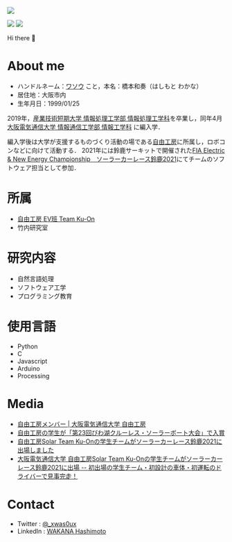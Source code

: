 ![](https://grass-graph.moshimo.works/images/xwasoux.png)

[![](https://github-readme-stats.vercel.app/api?username=xwasoux)](https://github.com/anuraghazra/github-readme-stats)
[![](https://github-readme-stats.vercel.app/api/top-langs/?username=xwasoux&layout=default)](https://github.com/anuraghazra/github-readme-stats)

Hi there 👋

# About me
+ ハンドルネーム：<a href="https://twitter.com/_xwas0ux">ワソウ</a> こと，本名：橋本和奏（はしもと わかな）
+ 居住地：大阪市内
+ 生年月日：1999/01/25

2019年，<a href="https://www.sangitan.ac.jp/subject/info/">産業技術短期大学 情報処理工学部 情報処理工学科</a>を卒業し，同年4月 <a href="https://www.osakac.ac.jp/faculty/information/ei/">大阪電気通信大学 情報通信工学部 情報工学科</a> に編入学．

編入学後は大学が支援するものづくり活動の場である<a href="https://jiyukobo-oecu.jp/">自由工房</a>に所属し，ロボコンなどに向けて活動する．
2021年には鈴鹿サーキットで開催された<a href="https://www.suzukacircuit.jp/ene1-challenge/">FIA Electric & New Energy Championship　ソーラーカーレース鈴鹿2021</a>にてチームのソフトウェア担当として参加．

# 所属
+ <a href="https://twitter.com/TeamKuOn1" target="_blank">自由工房 EV班 Team Ku-On</a>
+ 竹内研究室

# 研究内容
+ 自然言語処理
+ ソフトウェア工学
+ プログラミング教育



# 使用言語
+ Python
+ C
+ Javascript
+ Arduino
+ Processing

# Media
+ <a href="https://jiyukobo-oecu.jp/?page_id=6846#ev">自由工房メンバー | 大阪電気通信大学 自由工房</a>
+ <a href="https://www.osakac.ac.jp/news/2019/1880">自由工房の学生が「第23回びわ湖クルーレス・ソーラーボート大会」で入賞</a>
+ <a href="https://www.osakac.ac.jp/news/2021/2350">自由工房Solar Team Ku-Onの学生チームがソーラーカーレース鈴鹿2021に出場しました</a>
+ <a href="https://www.afpbb.com/articles/-/3360505">大阪電気通信大学 自由工房Solar Team Ku-Onの学生チームがソーラーカーレース鈴鹿2021に出場 -- 初出場の学生チーム・初設計の車体・初運転のドライバーで見事完走！</a>

# Contact
+ Twitter : [@_xwas0ux](https://twitter.com/_xwas0ux)
+ LinkedIn : [WAKANA Hashimoto](https://www.linkedin.com/in/wakana-hashimoto-805a0a197/) 



<!--
**xwasoux/xwasoux** is a ✨ _special_ ✨ repository because its `README.md` (this file) appears on your GitHub profile.



Here are some ideas to get you started:

- 🔭 I’m currently working on ...
- 🌱 I’m currently learning ...
- 👯 I’m looking to collaborate on ...
- 🤔 I’m looking for help with ...
- 💬 Ask me about ...
- 📫 How to reach me: ...
- 😄 Pronouns: ...
- ⚡ Fun fact: ...
-->
